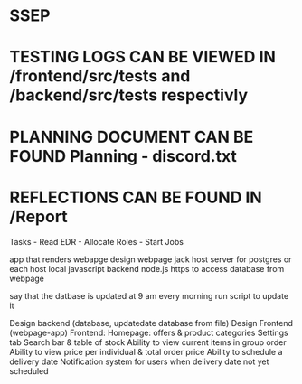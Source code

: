 # SSEP
# TESTING LOGS CAN BE VIEWED IN /frontend/src/tests and /backend/src/tests respectivly
# PLANNING DOCUMENT CAN BE FOUND Planning - discord.txt
# REFLECTIONS CAN BE FOUND IN /Report

Tasks - Read EDR
      - Allocate Roles
      - Start Jobs

app that renders webapge
design webpage
jack host server for postgres or each host local
javascript backend node.js
https to access database from webpage

say that the datbase is updated at 9 am every morning run script to update it


Design backend (database, updatedate database from file)
Design Frontend (webpage-app)
Frontend:
      Homepage: offers & product categories
      Settings tab
      Search bar & table of stock
      Ability to view current items in group order
      Ability to view price per individual & total order price
      Ability to schedule a delivery date
      Notification system for users when delivery date not yet scheduled
